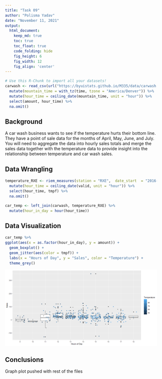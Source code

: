 ```yaml
---
title: "Task 09"
author: "Polisma Yadav"
date: "November 11, 2021"
output:
  html_document:  
    keep_md: true
    toc: true
    toc_float: true
    code_folding: hide
    fig_height: 6
    fig_width: 12
    fig_align: 'center'
---
```







```r
# Use this R-Chunk to import all your datasets!
carwash <- read_csv(url("https://byuistats.github.io/M335/data/carwash.csv")) %>% 
  mutate(mountain_time = with_tz(time, tzone = "America/Denver")) %>% 
  mutate(hour_time = ceiling_date(mountain_time, unit = "hour")) %>% 
  select(amount, hour_time) %>% 
  na.omit()
```

## Background

A car wash business wants to see if the temperature hurts their bottom line. They have a point of sale data for the months of April, May, June, and July. You will need to aggregate the data into hourly sales totals and merge the sales data together with the temperature data to provide insight into the relationship between temperature and car wash sales. 

## Data Wrangling


```r
temperature_RXE <- riem_measures(station = "RXE",  date_start  = "2016-05-13" ,  date_end  = "2016-07-08" ) %>% 
  mutate(hour_time = ceiling_date(valid, unit = "hour")) %>% 
  select(hour_time, tmpf) %>% 
  na.omit()
```


```r
car_temp <- left_join(carwash, temperature_RXE) %>% 
  mutate(hour_in_day = hour(hour_time))
```



## Data Visualization


```r
car_temp %>% 
ggplot(aes(x = as.factor(hour_in_day), y = amount)) +
  geom_boxplot() +
  geom_jitter(aes(color = tmpf)) +
  labs(x = "Hours of Day", y = "Sales", color = "Temperature") + 
  theme_grey()
```

![](task09_files/figure-html/plot-1.png)<!-- -->

## Conclusions

Graph plot pushed with rest of the files
